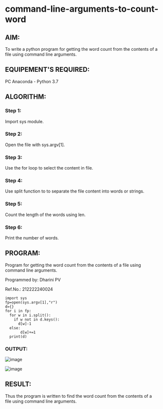 # command-line-arguments-to-count-word
## AIM:
To write a python program for getting the word count from the contents of a file using command line arguments.
## EQUIPEMENT'S REQUIRED: 
PC
Anaconda - Python 3.7
## ALGORITHM: 
### Step 1:
Import sys module.
### Step 2: 
 Open the file with sys.argv[1].
### Step 3: 
Use the for loop to select the content in file.
### Step 4:  
Use split function to to separate the file content into words or strings.
### Step 5: 
Count the length of the words using len.
### Step 6: 
Print the number of words.
## PROGRAM:
Program for getting the word count from the contents of a file using command line arguments.

Programmed by: Dharini PV

Ref.No.: 212222240024
```
import sys
fp=open(sys.argv[1],"r")
d={}
for i in fp:
  for w in i.split():
    if w not in d.keys():
      d[w]-1
  else:
       d[w]+=1
  print(d)
```
### OUTPUT:

![image](https://github.com/DHARINIPV/command-line-arguments-to-count-word/assets/119400845/c3d64c01-38b6-4e49-8a3a-133f940fd66c)

![image](https://github.com/DHARINIPV/command-line-arguments-to-count-word/assets/119400845/f52b5c23-84c4-4d69-bc01-52c63c52ec3b)

## RESULT:
Thus the program is written to find the word count from the contents of a file using command line arguments.
